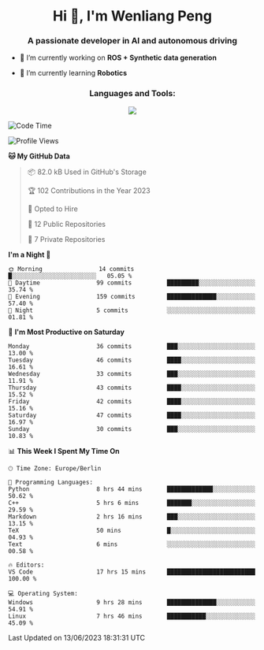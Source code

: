 <h1 align="center">Hi 👋, I'm Wenliang Peng</h1>
<h3 align="center">A passionate developer in AI and autonomous driving</h3>

- 🔭 I’m currently working on **ROS + Synthetic data generation**

- 🌱 I’m currently learning **Robotics**

<!-- <h3 align="left">Connect with me:</h3> -->
<!-- <p align="left">
</p> -->

<h3 align="center">Languages and Tools:</h3>
<p align="center">
  <a href="https://skillicons.dev">
    <img src="https://skillicons.dev/icons?i=cpp,ros,docker,azure,git,linux,py,pytorch,cmake,md&perline=5" />
  </a>
</p>


<!-- <p><img align="center" src="https://github-readme-stats.vercel.app/api/top-langs?username=bpwl0121&show_icons=true&locale=en&layout=compact" alt="bpwl0121" /></p> -->

<!-- <p><img align="center" src="https://github-readme-streak-stats.herokuapp.com/?user=bpwl0121&" alt="bpwl0121" /></p> -->

<!--START_SECTION:waka-->
![Code Time](http://img.shields.io/badge/Code%20Time-54%20hrs%2031%20mins-blue)

![Profile Views](http://img.shields.io/badge/Profile%20Views-234-blue)

**🐱 My GitHub Data** 

> 📦 82.0 kB Used in GitHub's Storage 
 > 
> 🏆 102 Contributions in the Year 2023
 > 
> 💼 Opted to Hire
 > 
> 📜 12 Public Repositories 
 > 
> 🔑 7 Private Repositories 
 > 
**I'm a Night 🦉** 

```text
🌞 Morning                14 commits          █░░░░░░░░░░░░░░░░░░░░░░░░   05.05 % 
🌆 Daytime                99 commits          █████████░░░░░░░░░░░░░░░░   35.74 % 
🌃 Evening                159 commits         ██████████████░░░░░░░░░░░   57.40 % 
🌙 Night                  5 commits           ░░░░░░░░░░░░░░░░░░░░░░░░░   01.81 % 
```
📅 **I'm Most Productive on Saturday** 

```text
Monday                   36 commits          ███░░░░░░░░░░░░░░░░░░░░░░   13.00 % 
Tuesday                  46 commits          ████░░░░░░░░░░░░░░░░░░░░░   16.61 % 
Wednesday                33 commits          ███░░░░░░░░░░░░░░░░░░░░░░   11.91 % 
Thursday                 43 commits          ████░░░░░░░░░░░░░░░░░░░░░   15.52 % 
Friday                   42 commits          ████░░░░░░░░░░░░░░░░░░░░░   15.16 % 
Saturday                 47 commits          ████░░░░░░░░░░░░░░░░░░░░░   16.97 % 
Sunday                   30 commits          ███░░░░░░░░░░░░░░░░░░░░░░   10.83 % 
```


📊 **This Week I Spent My Time On** 

```text
🕑︎ Time Zone: Europe/Berlin

💬 Programming Languages: 
Python                   8 hrs 44 mins       █████████████░░░░░░░░░░░░   50.62 % 
C++                      5 hrs 6 mins        ███████░░░░░░░░░░░░░░░░░░   29.59 % 
Markdown                 2 hrs 16 mins       ███░░░░░░░░░░░░░░░░░░░░░░   13.15 % 
TeX                      50 mins             █░░░░░░░░░░░░░░░░░░░░░░░░   04.93 % 
Text                     6 mins              ░░░░░░░░░░░░░░░░░░░░░░░░░   00.58 % 

🔥 Editors: 
VS Code                  17 hrs 15 mins      █████████████████████████   100.00 % 

💻 Operating System: 
Windows                  9 hrs 28 mins       ██████████████░░░░░░░░░░░   54.91 % 
Linux                    7 hrs 46 mins       ███████████░░░░░░░░░░░░░░   45.09 % 
```


 Last Updated on 13/06/2023 18:31:31 UTC
<!--END_SECTION:waka-->
